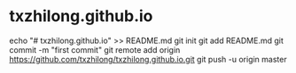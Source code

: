 # txzhilong.github.io

echo "# txzhilong.github.io" >> README.md
git init
git add README.md
git commit -m "first commit"
git remote add origin https://github.com/txzhilong/txzhilong.github.io.git
git push -u origin master
